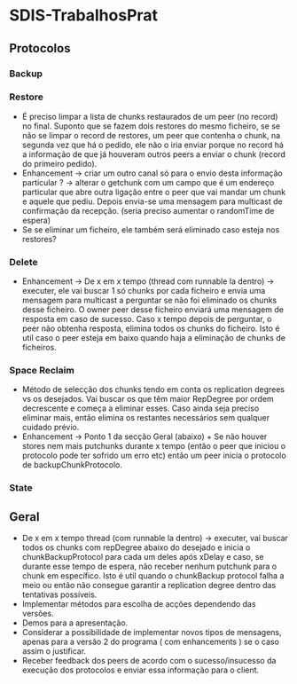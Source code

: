 # SDIS-TrabalhosPrat

## Protocolos

### Backup

### Restore
* É preciso limpar a lista de chunks restaurados de um peer (no record) no final. Suponto que se fazem dois restores do mesmo ficheiro, se se não se limpar o record de restores, um peer que contenha o chunk, na segunda vez que há o pedido, ele não o iria enviar porque no record há a informação de que já houveram outros peers a enviar o chunk (record do primeiro pedido).
* Enhancement -> criar um outro canal só para o envio desta informação particular ? -> alterar o getchunk com um campo que é um endereço particular que abre outra ligação entre o peer que vai mandar um chunk e aquele que pediu. Depois envia-se uma mensagem para multicast de confirmação da recepção. (seria preciso aumentar o randomTime de espera)
* Se se eliminar um ficheiro, ele também será eliminado caso esteja nos restores?

### Delete
* Enhancement -> De x em x tempo (thread com runnable la dentro) -> executer, ele vai buscar 1 só chunks por cada ficheiro e envia uma mensagem para multicast a perguntar se não foi eliminado os chunks desse ficheiro. O owner peer desse ficheiro enviará uma mensagem de resposta em caso de sucesso. Caso x tempo depois de perguntar, o peer não obtenha resposta, elimina todos os chunks do ficheiro. Isto é util caso o peer esteja em baixo quando haja a eliminação de chunks de ficheiros. 

### Space Reclaim
* Método de selecção dos chunks tendo em conta os replication degrees vs os desejados. Vai buscar os que têm maior RepDegree por ordem decrescente e começa a eliminar esses. Caso ainda seja preciso eliminar mais, então elimina os restantes necessários sem qualquer cuidado prévio.
* Enhancement -> Ponto 1 da secção Geral (abaixo) + Se não houver stores nem mais putchunks durante x tempo (então o peer que iniciou o protocolo pode ter sofrido um erro etc) então um peer inicia o protocolo de backupChunkProtocolo.

### State

## Geral
* De x em x tempo thread (com runnable la dentro) -> executer, vai buscar todos os chunks com repDegree abaixo do desejado e inicia o chunkBackupProtocol para cada um deles após xDelay e caso, se durante esse tempo de espera, não receber nenhum putchunk para o chunk em específico. Isto é util quando o chunkBackup protocol falha a meio ou então não consegue garantir a replication degree dentro das tentativas possíveis.
* Implementar métodos para escolha de acções dependendo das versões.
* Demos para a apresentação.
* Considerar a possibilidade de implementar novos tipos de mensagens, apenas para a versão 2 do programa ( com enhancements ) se o caso assim o justificar.
* Receber feedback dos peers de acordo com o sucesso/insucesso da execução dos protocolos e enviar essa informação para o client.
